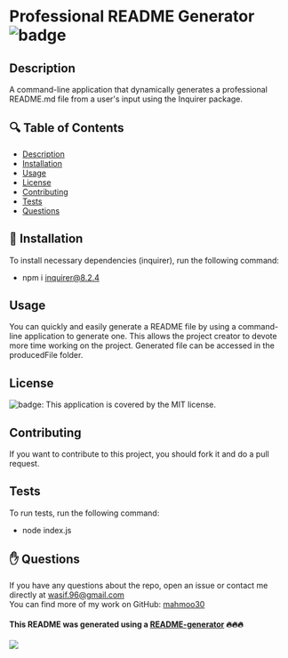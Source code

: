 # Professional README Generator ![badge](https://img.shields.io/badge/license-MIT-brightgreen)

## Description
A command-line application that dynamically generates a professional README.md file from a user's input using the Inquirer package.

## 🔍 Table of Contents
- [Description](#description)
- [Installation](#install)
- [Usage](#usage)
- [License](#license)
- [Contributing](#contribute)
- [Tests](#test)
- [Questions](#questions)

## 💾 Installation
To install necessary dependencies (inquirer), run the following command:
- npm i inquirer@8.2.4

## Usage
You can quickly and easily generate a README file by using a command-line application to generate one. This allows the project creator to devote more time working on the project. Generated file can be accessed in the producedFile folder.

## License
![badge](https://img.shields.io/badge/license-MIT-brightgreen): This application is covered by the MIT license. 

## Contributing
If you want to contribute to this project, you should fork it and do a pull request.

## Tests
To run tests, run the following command:
- node index.js

## ✋ Questions
If you have any questions about the repo, open an issue or contact me directly at wasif.96@gmail.com <br />
You can find more of my work on GitHub: [mahmoo30](https://github.com/mahmoo30)

#### This README was generated using a [README-generator](https://github.com/mahmoo30/readmegenerator) 🔥🔥🔥

  
![](https://github.com/mahmoo30/readmegenerator/blob/main/images/screenRecord.gif)
